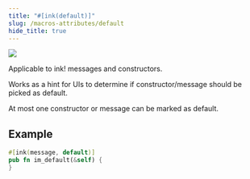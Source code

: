 ```yaml
---
title: "#[ink(default)]"
slug: /macros-attributes/default
hide_title: true
---
```


<img src="/img/title/text/default.svg" className="titlePic" />

Applicable to ink! messages and constructors.

Works as a hint for UIs to determine if constructor/message should be picked as default.

At most one constructor or message can be marked as default.

## Example

```rust
#[ink(message, default)]
pub fn im_default(&self) {    
}
```